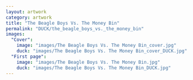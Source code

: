 ```yaml
---
layout: artwork
category: artwork
title: "The Beagle Boys Vs. The Money Bin"
permalink: "DUCK/the_beagle_boys_vs._the_money_bin"
images:
  "Cover":
    image: "images/The Beagle Boys Vs. The Money Bin_cover.jpg"
    duck: "images/The Beagle Boys Vs. The Money Bin_cover_DUCK.jpg"
  "First page":
    image: "images/The Beagle Boys Vs. The Money Bin.jpg"
    duck: "images/The Beagle Boys Vs. The Money Bin_DUCK.jpg"
---
```

